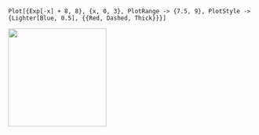 

`Plot[{Exp[-x] + 8, 8}, {x, 0, 3}, PlotRange -> {7.5, 9}, PlotStyle -> {Lighter[Blue, 0.5], {{Red, Dashed, Thick}}}]`

<img src="/pub/pix/wolfram-asymptote1.svg" style="width:200px;">
